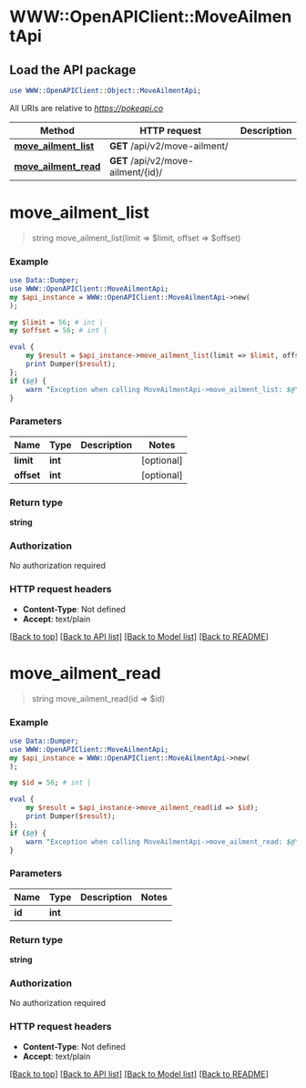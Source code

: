 # WWW::OpenAPIClient::MoveAilmentApi

## Load the API package
```perl
use WWW::OpenAPIClient::Object::MoveAilmentApi;
```

All URIs are relative to *https://pokeapi.co*

Method | HTTP request | Description
------------- | ------------- | -------------
[**move_ailment_list**](MoveAilmentApi.md#move_ailment_list) | **GET** /api/v2/move-ailment/ | 
[**move_ailment_read**](MoveAilmentApi.md#move_ailment_read) | **GET** /api/v2/move-ailment/{id}/ | 


# **move_ailment_list**
> string move_ailment_list(limit => $limit, offset => $offset)



### Example
```perl
use Data::Dumper;
use WWW::OpenAPIClient::MoveAilmentApi;
my $api_instance = WWW::OpenAPIClient::MoveAilmentApi->new(
);

my $limit = 56; # int | 
my $offset = 56; # int | 

eval {
    my $result = $api_instance->move_ailment_list(limit => $limit, offset => $offset);
    print Dumper($result);
};
if ($@) {
    warn "Exception when calling MoveAilmentApi->move_ailment_list: $@\n";
}
```

### Parameters

Name | Type | Description  | Notes
------------- | ------------- | ------------- | -------------
 **limit** | **int**|  | [optional] 
 **offset** | **int**|  | [optional] 

### Return type

**string**

### Authorization

No authorization required

### HTTP request headers

 - **Content-Type**: Not defined
 - **Accept**: text/plain

[[Back to top]](#) [[Back to API list]](../README.md#documentation-for-api-endpoints) [[Back to Model list]](../README.md#documentation-for-models) [[Back to README]](../README.md)

# **move_ailment_read**
> string move_ailment_read(id => $id)



### Example
```perl
use Data::Dumper;
use WWW::OpenAPIClient::MoveAilmentApi;
my $api_instance = WWW::OpenAPIClient::MoveAilmentApi->new(
);

my $id = 56; # int | 

eval {
    my $result = $api_instance->move_ailment_read(id => $id);
    print Dumper($result);
};
if ($@) {
    warn "Exception when calling MoveAilmentApi->move_ailment_read: $@\n";
}
```

### Parameters

Name | Type | Description  | Notes
------------- | ------------- | ------------- | -------------
 **id** | **int**|  | 

### Return type

**string**

### Authorization

No authorization required

### HTTP request headers

 - **Content-Type**: Not defined
 - **Accept**: text/plain

[[Back to top]](#) [[Back to API list]](../README.md#documentation-for-api-endpoints) [[Back to Model list]](../README.md#documentation-for-models) [[Back to README]](../README.md)

